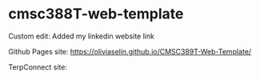 # cmsc388T-web-template

Custom edit: Added my linkedin website link 

Github Pages site: https://oliviaselin.github.io/CMSC389T-Web-Template/

TerpConnect site:
